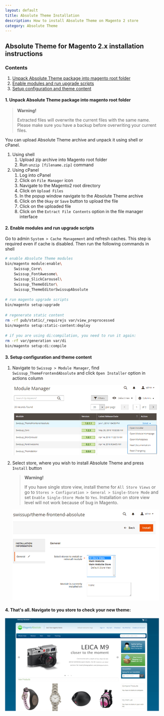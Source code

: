 ```yaml
---
layout: default
title: Absolute Theme Installation
description: How to install Absolute Theme on Magento 2 store
category: Absolute Theme
---
```


## Absolute Theme for Magento 2.x installation instructions

### Contents

 1. [Unpack Absolute Theme package into magento root folder](#unpack-absolute-theme-package-into-magento-root-folder)
 2. [Enable modules and run upgrade scripts](#enable-modules-and-run-upgrade-scripts)
 3. [Setup configuration and theme content](#setup-configuration-and-theme-content)

#### 1. Unpack Absolute Theme package into magento root folder

> **Warning!**
>
> Extracted files will overwrite the current files with the same name.
> Please make sure you have a backup before overwriting your current files.

You can upload Absolute Theme archive and unpack it using shell or cPanel.

 1. Using shell
    1. Upload zip archive into Magento root folder
    2. Run `unzip [filename.zip]` command
 2. Using cPanel
    1. Log into cPanel
    2. Click on `File Manager` icon
    3. Navigate to the Magento2 root directory
    4. Click on `Upload Files`
    5. In the popup window navigate to the Absolute Theme archive
    6. Click on the `Okay` or `Save` button to upload the file
    7. Click on the uploaded file
    8. Click on the `Extract File Contents` option in the file manager interface

#### 2. Enable modules and run upgrade scripts

Go to admin `System > Cache Management` and refresh caches. This step is required even if cache is disabled.
Then run the following commands in shell

```bash
# enable Absolute Theme modules
bin/magento module:enable\
    Swissup_Core\
    Swissup_FontAwesome\
    Swissup_SlickCarousel\
    Swissup_ThemeEditor\
    Swissup_ThemeEditorSwissupAbsolute

# run magento upgrade scripts
bin/magento setup:upgrade

# regenerate static content
rm -rf pub/static/_requirejs var/view_preprocessed
bin/magento setup:static-content:deploy

# if you are using di:compilation, you need to run it again:
rm -rf var/generation var/di
bin/magento setup:di:compile
```

#### 3. Setup configuration and theme content

1. Navigate to `Swissup > Module Manager`, find `Swissup_ThemeFrontendAbsolute`
   and click `Open Installer` option in actions column

    ![Module manager](/images/m2/themes/absolute/installation/module_manager.png)

2. Select store, where you wish to install Absolute Theme
    and press `Install` button

    > **Warning!**
    >
    > If you have single store view, install theme for `All Store Views` or go to
    > `Stores > Configuration > General > Single-Store Mode` and set
    > `Enable Single-Store Mode` to `Yes`.
    > Installation on store view level will not work because of bug in Magento.

    ![Installation Form](/images/m2/themes/absolute/installation/form.png)

#### 4. That's all. Navigate to you store to check your new theme:

![Homepage screenshot](/images/m2/themes/absolute/absolute_homepage.png)
